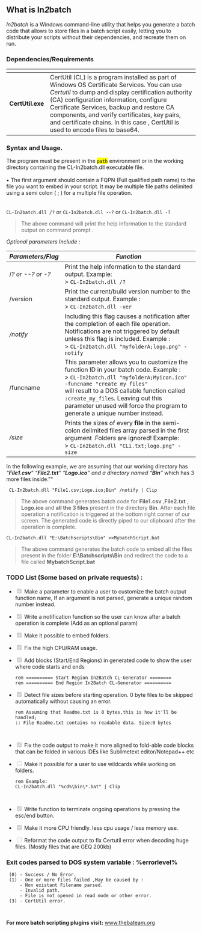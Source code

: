 <h2 id="what-is-in2batch">What is In<em>2</em>batch</h2>
<p><em>In2batch</em> is a Windows command-line utility that helps you generate a batch code that allows to store files in a batch script easily, letting you to distribute your scripts without their dependencies, and recreate them on run.</p>
<h3 id="dependenciesrequirements">Dependencies/Requirements</h3>

<table>
<thead>
<tr>
<th></th>
<th></th>
</tr>
</thead>
<tbody>
<tr>
<td><strong>CertUtil.exe</strong></td>
<td>CertUtil (CL) is a program installed as part of Windows OS Certificate Services. You can use <em>Certutil</em> to dump and display certification authority (CA) configuration information, configure Certificate Services, backup and restore CA components, and verify certificates, key pairs, and certificate chains. In this case , CertUtil is used to encode files to base64.</td>
</tr>
</tbody>
</table><h3 id="syntax-and-usage.">Syntax and Usage.</h3>
<p>The program must be present in the <mark><code>path</code></mark> environment  or in the working directory containing the CL-In2batch.dll executable file.  <br><br>
• The first argument should contain a FQPN (Full qualified path name) to the file you want to embed in your script. It may be multiple file paths delimited using a semi colon ( ; ) for  a multiple file operation.<br>
<br><br>
<code>CL-In2batch.dll /?</code> or <code>CL-In2batch.dll --?</code> or <code>CL-In2batch.dll -?</code></p>
<blockquote>
<p>The  above command will print the help information to the standard output  on command prompt .</p>
</blockquote>
<p><em>Optional parameters Include :</em></p>

<table>
<thead>
<tr>
<th><em>Parameters/Flag</em></th>
<th><em>Function</em></th>
</tr>
</thead>
<tbody>
<tr>
<td>/<em>? or --? or -?</em></td>
<td>Print the help information to the standard output. Example: <br> &gt; <code>CL-In2batch.dll /?</code></td>
</tr>
<tr>
<td>/version</td>
<td>Print the current/build version number to the standard output. Example : <br> &gt; <code>CL-In2batch.dll -ver</code></td>
</tr>
<tr>
<td><em>/notify</em></td>
<td>Including this flag causes a notification after the completion of each file operation. Notifications are not triggered by default unless this flag is included. Example :<br> &gt; <code>CL-In2batch.dll "myfolderA;logo.png" -notify</code></td>
</tr>
<tr>
<td>/funcname</td>
<td>This parameter allows you to customize the function ID in your batch code. Example :<br> &gt; <code>CL-In2batch.dll "myfolderA;Myicon.ico" -funcname "create my files"</code> <br> will result to a DOS callable function called <code>:create_my_files</code>. Leaving out this parameter unused will force the program to generate a unique number instead.</td>
</tr>
<tr>
<td><em>/size</em></td>
<td>Prints the sizes of every <strong>file</strong> in the semi-colon delimited  files array parsed in the first argument .Folders are ignored! Example: <br> &gt; <code>CL-In2batch.dll "CLi.txt;logo.png" -size</code></td>
</tr>
</tbody>
</table><p>In the following example,  we are assuming that our working directory has  <em>“<strong>File1.csv</strong>” “<strong>File2.txt</strong>” “<strong>Logo.ico</strong>” <em>and a directory  named</em>  “<strong>Bin</strong>”</em> which has 3 more files inside.""</p>
<pre><code> CL-In2batch.dll "File1.csv;Logo.ico;Bin" /notify | Clip
</code></pre>
<blockquote>
<p>The above command generates batch code for <strong>File1.csv</strong> ,<strong>File2.txt</strong> , <strong>Logo.ico</strong> and <strong>all the 3 files</strong> present in the directory <strong>Bin</strong>. After each file operation a notification is triggered at the bottom right corner of our screen. The generated code is directly piped to our clipboard after the operation is complete.</p>
</blockquote>
<pre><code>CL-In2batch.dll "E:\Batchscripts\Bin" &gt;&gt;MybatchScript.bat
</code></pre>
<blockquote>
<p>The above command generates the batch code to embed all the files present in the folder  <strong>E:\Batchscripts\Bin</strong>  and redirect the code to a file called <strong>MybatchScript.bat</strong></p>
</blockquote>
<h3 id="todo-list-some-based-on-private-requests-">TODO List (Some based on private requests) :</h3>
<ul>
<li class="task-list-item">
<p><input type="checkbox" class="task-list-item-checkbox" checked="true" disabled="">  Make a parameter to enable a user to customize the batch output function name, If an argument is not parsed, generate a unique random number instead.</p>
</li>
<li class="task-list-item">
<p><input type="checkbox" class="task-list-item-checkbox" checked="true" disabled="">  Write a notification function so the user can know after a batch operation is complete (Add as an optional param)</p>
</li>
<li class="task-list-item">
<p><input type="checkbox" class="task-list-item-checkbox" checked="true" disabled="">  Make it possible to embed folders.</p>
</li>
<li class="task-list-item">
<p><input type="checkbox" class="task-list-item-checkbox" checked="true" disabled=""> Fix the high CPU/RAM usage.</p>
</li>
<li class="task-list-item">
<p><input type="checkbox" class="task-list-item-checkbox" checked="true" disabled="">  Add blocks (Start/End Regions) in generated code to show the user<br>
where code starts and ends</p>
<pre class=" language-batch"><code class="prism  language-batch"><span class="token comment">rem ========== Start Region In2Batch CL-Generator ========</span>
<span class="token comment">rem ========== End Region In2Batch CL-Generator ========== </span>
</code></pre>
</li>
<li class="task-list-item">
<p><input type="checkbox" class="task-list-item-checkbox" checked="true" disabled="">   Detect file sizes before starting operation. 0 byte files to be skipped automatically without causing an error.</p>
<pre class=" language-batch"><code class="prism  language-batch"><span class="token comment">rem Assuming that Readme.txt is 0 bytes,this is how it'll be handled;</span>
<span class="token comment">:: File Readme.txt contains no readable data. Size:0 bytes </span>

</code></pre>
</li>
<li class="task-list-item">
<p><input type="checkbox" class="task-list-item-checkbox" checked="true" disabled="">   Fix the code output to make it more aligned to fold-able  code blocks that can be folded in various IDEs like Sublimetext editor/Notepad++ etc</p>
</li>
<li class="task-list-item">
<p><input type="checkbox" class="task-list-item-checkbox" disabled="">  Make it possible for a user to use wildcards while working on folders.</p>
<pre class=" language-batch"><code class="prism  language-batch"><span class="token comment">rem Example:</span>
<span class="token command"><span class="token keyword">CL</span>-In2batch.dll <span class="token string">"%cd%\bin\*.bat"</span> | Clip </span>

</code></pre>
</li>
<li class="task-list-item">
<p><input type="checkbox" class="task-list-item-checkbox" checked="true" disabled="">   Write function to terminate ongoing operations by pressing the esc/end button.</p>
</li>
<li class="task-list-item">
<p><input type="checkbox" class="task-list-item-checkbox" checked="true" disabled="">   Make it more CPU friendly. less cpu usage / less memory use.</p>
</li>
<li class="task-list-item">
<p><input type="checkbox" class="task-list-item-checkbox" disabled=""> Reformat the code output to fix Certutil error when decoding huge files. (Mostly files that are GEQ 200kb)</p>
</li>
</ul>
<h3 id="exit-codes-parsed-to-dos-system-variable--errorlevel">Exit codes parsed to DOS system variable : %errorlevel%</h3>
<pre><code> (0) - Success / No Error.
 (1) - One or more files failed ,May be caused by :
     - Non existant Filename parsed.
     - Invalid path.
     - File is not opened in read mode or other error.
 (3) - CertUtil error.

</code></pre>
<p><strong>For more batch scripting plugins visit:</strong> <a href="http://www.thebateam.org">www.thebateam.org</a></p>


